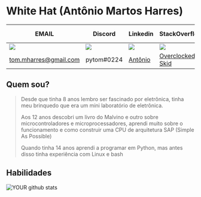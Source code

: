 # White Hat (Antônio Martos Harres)

|                                EMAIL                                                                   |  Discord   | Linkedin | StackOverflow | Unix StackExchange | SoloLearn |
|--------------------------------------------------------------------------------------------------------|------------|-------|------------------|--------------|-----------------------------|
| <img src="https://img.shields.io/badge/Gmail-D14836?style=for-the-badge&logo=gmail&logoColor=white" /> | <img src="https://img.shields.io/badge/Discord-7289DA?style=for-the-badge&logo=discord&logoColor=white" /> | <img src="https://img.shields.io/badge/LinkedIn-0077B5?style=for-the-badge&logo=linkedin&logoColor=white" /> | <img src="https://img.shields.io/badge/Stack_Overflow-FE7A16?style=for-the-badge&logo=stack-overflow&logoColor=white" /> | <img src="https://img.shields.io/badge/StackExchange-%23ffffff.svg?&style=for-the-badge&logo=StackExchange&logoColor=white" /> | <img src="https://img.shields.io/badge/-Sololearn-3a464b?style=for-the-badge&logo=Sololearn&logoColor=white" /> |
|                tom.mharres@gmail.com                      | pytom#0224 | [Antônio](https://www.linkedin.com/in/ant%C3%B4nio-martos-harres-5b85a91b4/) | [Overclocked Skid](https://stackoverflow.com/users/5951911/overclocked-skid) | [Overclocked-Skid](https://unix.stackexchange.com/users/144371/overclocked-skid)  | [Antônio](https://www.sololearn.com/profile/532145) |
	

## Quem sou?
> Desde que tinha 8 anos lembro ser fascinado por eletrônica, tinha meu brinquedo que era um mini laboratório de eletrônica.
>
> Aos 12 anos descobri um livro do Malvino e outro sobre microcontroladores e microprocessadores, aprendi muito sobre o funcionamento e como construir uma CPU de arquitetura SAP (Simple As Possible)
>
> Quando tinha 14 anos aprendi a programar em Python, mas antes disso tinha experiência com Linux e bash

## Habilidades

![YOUR github stats](https://github-readme-stats.vercel.app/api?username=wh1t3h47)
